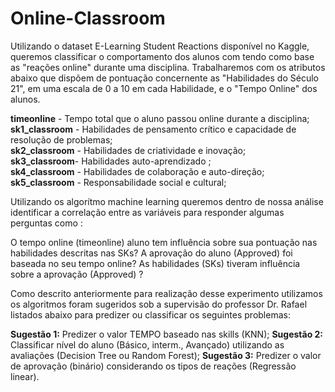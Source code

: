 # Online-Classroom

Utilizando o dataset  E-Learning Student Reactions disponível no Kaggle, queremos classificar o comportamento dos alunos com tendo como base as "reações online" durante uma disciplina.  Trabalharemos com os atributos abaixo que dispõem de pontuação concernente as "Habilidades do Século 21", em uma escala de 0 a 10 em cada Habilidade, e o "Tempo Online" dos alunos.

**timeonline** - Tempo total que o aluno passou online durante a disciplina;<br/>
**sk1_classroom** - Habilidades de pensamento crítico e capacidade de resolução de problemas;<br/> 
**sk2_classroom** - Habilidades de criatividade e inovação;<br/>
**sk3_classroom**- Habilidades auto-aprendizado ;<br/>
**sk4_classroom** - Habilidades de colaboração e auto-direção;<br/>
**sk5_classroom** - Responsabilidade social e cultural;<br/>

Utilizando os algorítmo machine learning queremos  dentro de nossa análise identificar a correlação entre as variáveis para responder algumas perguntas como :

O tempo online (timeonline) aluno tem influência sobre sua pontuação nas habilidades descritas nas SKs?
A aprovação do aluno (Approved) foi baseada no seu tempo online?
As habilidades (SKs) tiveram influência sobre a aprovação (Approved) ?

Como descrito anteriormente para realização desse experimento utilizamos os algoritmos foram sugeridos sob a supervisão do professor Dr. Rafael listados abaixo para predizer ou classificar os seguintes problemas: 

**Sugestão 1:** Predizer o valor TEMPO baseado nas skills (KNN);
**Sugestão 2:** Classificar nível do aluno (Básico, interm., Avançado) utilizando as avaliações (Decision Tree ou Random Forest);
**Sugestão 3:** Predizer o valor de aprovação (binário) considerando os tipos de reações (Regressão linear).
